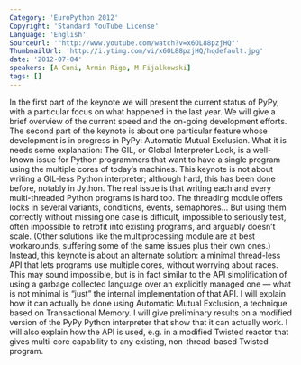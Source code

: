 ```yaml
---
Category: 'EuroPython 2012'
Copyright: 'Standard YouTube License'
Language: 'English'
SourceUrl: '"http://www.youtube.com/watch?v=x6OL88pzjHQ"'
ThumbnailUrl: 'http://i.ytimg.com/vi/x6OL88pzjHQ/hqdefault.jpg'
date: '2012-07-04'
speakers: [A Cuni, Armin Rigo, M Fijalkowski]
tags: []
---
```

In the first part of the keynote we will present the current status of PyPy,
with a particular focus on what happened in the last year. We will give a
brief overview of the current speed and the on-going development efforts. The
second part of the keynote is about one particular feature whose development
is in progress in PyPy: Automatic Mutual Exclusion. What it is needs some
explanation: The GIL, or Global Interpreter Lock, is a well-known issue for
Python programmers that want to have a single program using the multiple cores
of today’s machines. This keynote is not about writing a GIL-less Python
interpreter; although hard, this has been done before, notably in Jython. The
real issue is that writing each and every multi-threaded Python programs is
hard too. The threading module offers locks in several variants, conditions,
events, semaphores… But using them correctly without missing one case is
difficult, impossible to seriously test, often impossible to retrofit into
existing programs, and arguably doesn’t scale. (Other solutions like the
multiprocessing module are at best workarounds, suffering some of the same
issues plus their own ones.) Instead, this keynote is about an alternate
solution: a minimal thread-less API that lets programs use multiple cores,
without worrying about races. This may sound impossible, but is in fact
similar to the API simplification of using a garbage collected language over
an explicitly managed one — what is not minimal is “just” the internal
implementation of that API. I will explain how it can actually be done using
Automatic Mutual Exclusion, a technique based on Transactional Memory. I will
give preliminary results on a modified version of the PyPy Python interpreter
that show that it can actually work. I will also explain how the API is used,
e.g. in a modified Twisted reactor that gives multi-core capability to any
existing, non-thread-based Twisted program.

